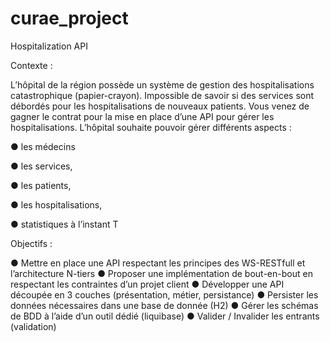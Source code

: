 # curae_project
Hospitalization API

Contexte : 

L’hôpital de la région possède un système de gestion des hospitalisations catastrophique (papier-crayon). Impossible de savoir si des services sont débordés pour les hospitalisations de nouveaux patients. Vous venez de gagner le contrat pour la mise en place d’une API pour gérer les hospitalisations. L’hôpital souhaite pouvoir gérer différents aspects : 

● les médecins 

● les services, 

● les patients, 

● les hospitalisations, 

● statistiques à l’instant T 


Objectifs : 

● Mettre en place une API respectant les principes des WS-RESTfull et l’architecture N-tiers ● Proposer une implémentation de bout-en-bout en respectant les contraintes d’un projet client 
● Développer une API découpée en 3 couches (présentation, métier, persistance) ● Persister les données nécessaires dans une base de donnée (H2) 
● Gérer les schémas de BDD à l’aide d’un outil dédié (liquibase) 
● Valider / Invalider les entrants (validation) 
